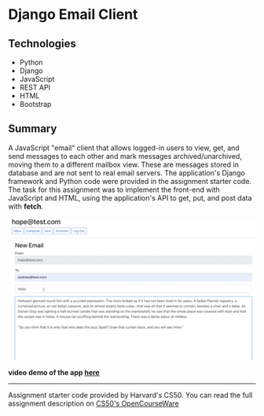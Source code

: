 # Django Email Client


## Technologies
* Python
* Django
* JavaScript
* REST API
* HTML
* Bootstrap

## Summary
A JavaScript "email" client that allows logged-in users to view, get, and send messages to each other and mark messages archived/unarchived, moving them to a different mailbox view. These are messages stored in database and are not sent to real email servers. The application's Django framework and Python code were provided in the assignment starter code. The task for this assignment was to implement the front-end with JavaScript and HTML, using the application's API to get, put, and post data with **fetch**.

<img src="screenshot.png" alt="screenshot of mail app" width="600px">

**video demo of the app [here](https://youtu.be/LAfUUua-gYM)**

---
Assignment starter code provided by Harvard's CS50. You can read the full assignment description on [CS50's OpenCourseWare](https://cs50.harvard.edu/web/2020/projects/3/mail/)

